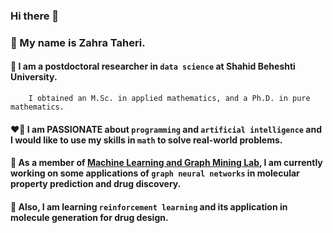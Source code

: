 
### Hi there 👋 

### 	:slightly_smiling_face: My name is Zahra Taheri.

#### 🌱 I am a postdoctoral researcher in `data science` at Shahid Beheshti University.    
     
        I obtained an M.Sc. in applied mathematics, and a Ph.D. in pure mathematics. 
    
#### :heart_on_fire: I am PASSIONATE about `programming` and `artificial intelligence` and I would like to use my skills in `math` to solve real-world problems. 

#### 🔭 As a member of [Machine Learning and Graph Mining Lab](https://gmlg.github.io/), I am currently working on some applications of `graph neural networks` in molecular property prediction and drug discovery.

#### :open_book: Also, I am learning `reinforcement learning` and its application in molecule generation for drug design.
